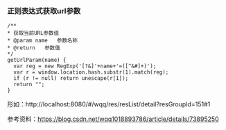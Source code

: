   ### 正则表达式获取url参数
  
    /**
    * 获取当前URL参数值
    * @param name	参数名称
    * @return	参数值
    */
    getUrlParam(name) {
      var reg = new RegExp('[?&]'+name+'=([^&#]+)');
      var r = window.location.hash.substr(1).match(reg);
      if (r != null) return unescape(r[1]);
      return "";
    }

形如：http://localhost:8080/#/wqq/res/resList/detail?resGroupId=151#1

参考资料：https://blog.csdn.net/wqq1018893786/article/details/73895250
